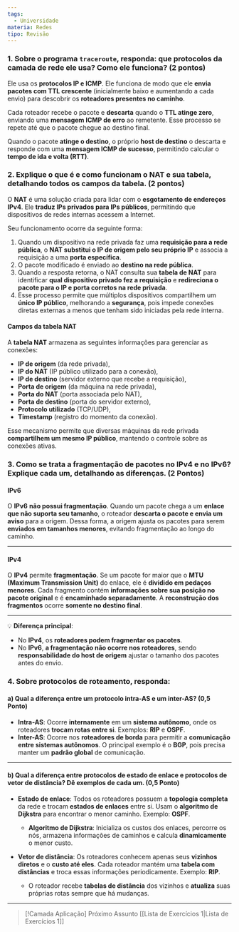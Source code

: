 ```yaml
---
tags:
  - Universidade
materia: Redes
tipo: Revisão
---
```

### 1. Sobre o programa `traceroute`, responda: que **protocolos** da camada de rede ele usa? Como ele funciona? (2 pontos)

Ele usa os **protocolos IP e ICMP**. Ele funciona de modo que ele **envia pacotes com TTL crescente** (inicialmente baixo e aumentando a cada envio) para descobrir os **roteadores presentes no caminho**. 

Cada roteador recebe o pacote e **descarta** quando o **TTL atinge zero**, enviando uma **mensagem ICMP de erro** ao remetente. Esse processo se repete até que o pacote chegue ao destino final. 

Quando o pacote **atinge o destino**, o próprio **host de destino** o descarta e responde com uma **mensagem ICMP de sucesso**, permitindo calcular o **tempo de ida e volta (RTT)**.

### 2. Explique o que é e como funcionam o **NAT** e sua tabela, detalhando todos os campos da tabela. (2 pontos)

O **NAT** é uma solução criada para lidar com o **esgotamento de endereços IPv4**. Ele **traduz IPs privados para IPs públicos**, permitindo que dispositivos de redes internas acessem a Internet.

Seu funcionamento ocorre da seguinte forma:
1. Quando um dispositivo na rede privada faz uma **requisição para a rede pública**, o **NAT substitui o IP de origem pelo seu próprio IP** e associa a requisição a uma **porta específica**.
2. O pacote modificado é enviado ao **destino na rede pública**.
3. Quando a resposta retorna, o NAT consulta sua **tabela de NAT** para identificar **qual dispositivo privado fez a requisição** e **redireciona o pacote para o IP e porta corretos na rede privada**.
4. Esse processo permite que múltiplos dispositivos compartilhem um **único IP público**, melhorando a **segurança**, pois impede conexões diretas externas a menos que tenham sido iniciadas pela rede interna.

#### **Campos da tabela NAT**
A **tabela NAT** armazena as seguintes informações para gerenciar as conexões:
- **IP de origem** (da rede privada),
- **IP do NAT** (IP público utilizado para a conexão),
- **IP de destino** (servidor externo que recebe a requisição),
- **Porta de origem** (da máquina na rede privada),
- **Porta do NAT** (porta associada pelo NAT),
- **Porta de destino** (porta do servidor externo),
- **Protocolo utilizado** (TCP/UDP),
- **Timestamp** (registro do momento da conexão).

Esse mecanismo permite que diversas máquinas da rede privada **compartilhem um mesmo IP público**, mantendo o controle sobre as conexões ativas.

### 3. Como se trata a **fragmentação de pacotes** no **IPv4** e no **IPv6**? Explique cada um, detalhando as diferenças. (2 Pontos)

#### **IPv6**
O **IPv6** **não possui fragmentação**. Quando um pacote chega a um **enlace que não suporta seu tamanho**, o roteador **descarta o pacote e envia um aviso** para a origem. Dessa forma, a origem ajusta os pacotes para serem **enviados em tamanhos menores**, evitando fragmentação ao longo do caminho.

---

#### **IPv4**
O **IPv4** permite **fragmentação**. Se um pacote for maior que o **MTU (Maximum Transmission Unit)** do enlace, ele é **dividido em pedaços menores**. Cada fragmento contém **informações sobre sua posição no pacote original** e é **encaminhado separadamente**. A **reconstrução dos fragmentos** ocorre **somente no destino final**.

---

💡 **Diferença principal**:
- No **IPv4**, os **roteadores podem fragmentar os pacotes**.
- No **IPv6**, **a fragmentação não ocorre nos roteadores**, sendo **responsabilidade do host de origem** ajustar o tamanho dos pacotes antes do envio.

### 4. Sobre protocolos de roteamento, responda:

#### a) Qual a diferença entre um protocolo **intra-AS** e um **inter-AS**? (0,5 Ponto)

- **Intra-AS**: Ocorre **internamente** em um **sistema autônomo**, onde os roteadores **trocam rotas entre si**. Exemplos: **RIP** e **OSPF**.
- **Inter-AS**: Ocorre nos **roteadores de borda** para permitir a **comunicação entre sistemas autônomos**. O principal exemplo é o **BGP**, pois precisa manter um **padrão global** de comunicação.

---

#### b) Qual a diferença entre **protocolos de estado de enlace** e **protocolos de vetor de distância**? Dê exemplos de cada um. (0,5 Ponto)

- **Estado de enlace**: Todos os roteadores possuem a **topologia completa** da rede e trocam **estados de enlaces** entre si. Usam o **algoritmo de Dijkstra** para encontrar o menor caminho. Exemplo: **OSPF**.
  
  - **Algoritmo de Dijkstra**: Inicializa os custos dos enlaces, percorre os nós, armazena informações de caminhos e calcula **dinamicamente** o menor custo.

- **Vetor de distância**: Os roteadores conhecem apenas seus **vizinhos diretos** e o **custo até eles**. Cada roteador mantém uma **tabela com distâncias** e troca essas informações periodicamente. Exemplo: **RIP**.

  - O roteador recebe **tabelas de distância** dos vizinhos e **atualiza** suas próprias rotas sempre que há mudanças.

---

> [!Camada Aplicação] Próximo Assunto 
> [[Lista de Exercı́cios 1|Lista de Exercı́cios 1]]